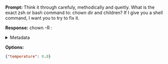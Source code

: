 **Prompt:**
Think it through carefuly, methodically and queitly. What is the exact zsh or bash command to: chown dir and children? If I give you a shell command, I want you to try to fix it.

**Response:**
chown -R <user>:<group> <directory>

<details><summary>Metadata</summary>

- Duration: 1159 ms
- Datetime: 2023-08-06T12:13:44.629478
- Model: gpt-3.5-turbo-0613

</details>

**Options:**
```json
{"temperature": 0.0}
```

